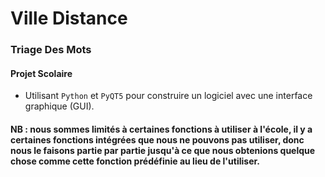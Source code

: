 # Ville Distance

### Triage Des Mots

#### Projet Scolaire
- Utilisant `Python` et `PyQT5` pour construire un logiciel avec une interface graphique (GUI).
####  NB : nous sommes limités à certaines fonctions à utiliser à l'école, il y a certaines fonctions intégrées que nous ne pouvons pas utiliser, donc nous le faisons partie par partie jusqu'à ce que nous obtenions quelque chose comme cette fonction prédéfinie au lieu de l'utiliser.